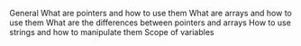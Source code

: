 
General
What are pointers and how to use them
What are arrays and how to use them
What are the differences between pointers and arrays
How to use strings and how to manipulate them
Scope of variables
